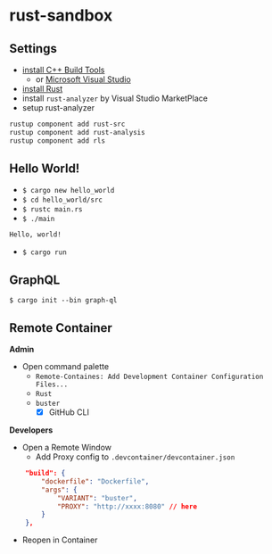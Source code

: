 # rust-sandbox

## Settings

- [install C++ Build Tools](https://visualstudio.microsoft.com/ja/visual-cpp-build-tools/)
  - or [Microsoft Visual Studio](https://visualstudio.microsoft.com/ja/downloads/)
- [install Rust](https://www.rust-lang.org/tools/install)
- install `rust-analyzer` by Visual Studio MarketPlace
- setup rust-analyzer

```bash
rustup component add rust-src
rustup component add rust-analysis
rustup component add rls
```

## Hello World!

- `$ cargo new hello_world`
- `$ cd hello_world/src`
- `$ rustc main.rs`
- `$ ./main`

```bash
Hello, world!
```

- `$ cargo run`

## GraphQL

`$ cargo init --bin graph-ql`

## Remote Container

**Admin**

- Open command palette
  - `Remote-Containes: Add Development Container Configuration Files...`
  - `Rust`
  - `buster`
    - [x] GitHub CLI

**Developers**

- Open a Remote Window
  - Add Proxy config to `.devcontainer/devcontainer.json`

```json
	"build": {
		"dockerfile": "Dockerfile",
		"args": {
			"VARIANT": "buster",
			"PROXY": "http://xxxx:8080" // here
		}
	},
```

- Reopen in Container
